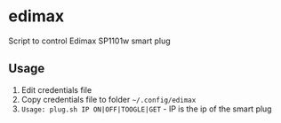 # edimax
Script to control Edimax SP1101w smart plug

## Usage

1. Edit credentials file
1. Copy credentials file to folder `~/.config/edimax` 
1. `Usage: plug.sh IP ON|OFF|TOOGLE|GET`  - IP is the ip of the smart plug
